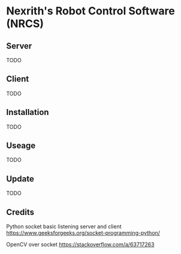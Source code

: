 # Nexrith's Robot Control Software (NRCS)

## Server
TODO

## Client
TODO

## Installation
TODO

## Useage
TODO

## Update
TODO

## Credits
Python socket basic listening server and client 
https://www.geeksforgeeks.org/socket-programming-python/

OpenCV over socket
https://stackoverflow.com/a/63717263
